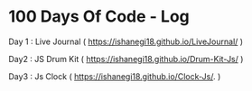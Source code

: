 # 100 Days Of Code - Log

 Day 1 : Live Journal ( https://ishanegi18.github.io/LiveJournal/ )
 

 Day2 : JS Drum Kit ( https://ishanegi18.github.io/Drum-Kit-Js/ )
 
 
  Day3 : Js Clock (  https://ishanegi18.github.io/Clock-Js/. )

